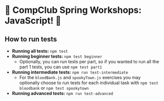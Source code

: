 ﻿# 🎃 CompClub Spring Workshops: JavaScript! 🎃

## How to run tests
- **Running all tests:** `npm test`
- **Running beginner tests:** `npm test beginner`
    - Optionally, you can run tests per part, so if you wanted to run all the part 1 tests, you can use `npm test part1`
- **Running intermediate tests:** `npm run test-intermediate`
    - For the `bloodBank.js` and `spookyTown.js` exercises you may optionally choose to run tests for each individual task with `npm test bloodbank` or `npm test spookytown`
- **Running advanced tests:** `npm run test-advanced`

